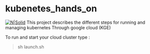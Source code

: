 # kubenetes_hands_on
[![N|Solid](https://download.logo.wine/logo/Kubernetes/Kubernetes-Logo.wine.png)](https://kubernetes.io)
This project describes the different steps for running and managing kubernetes
Through google cloud (KGE)


To run and start your cloud cluster type : 
> sh launch.sh
